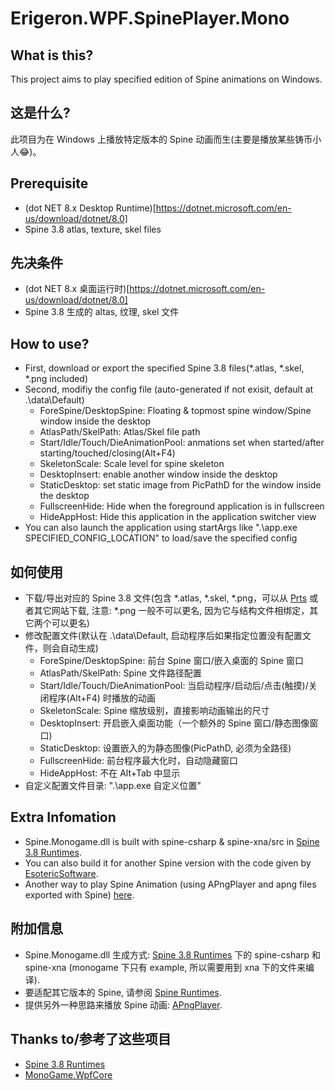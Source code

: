 # Erigeron.WPF.SpinePlayer.Mono

## What is this?
  This project aims to play specified edition of Spine animations on Windows.
  
## 这是什么?
  此项目为在 Windows 上播放特定版本的 Spine 动画而生(主要是播放某些铸币小人😂)。
  
## Prerequisite
  - (dot NET 8.x Desktop Runtime)[https://dotnet.microsoft.com/en-us/download/dotnet/8.0]
  - Spine 3.8 atlas, texture, skel files

## 先决条件
  - (dot NET 8.x 桌面运行时)[https://dotnet.microsoft.com/en-us/download/dotnet/8.0]
  - Spine 3.8 生成的 altas, 纹理, skel 文件

## How to use?
   - First, download or export the specified Spine 3.8 files(*.atlas, *.skel, *.png included)
   - Second, modifiy the config file (auto-generated if not exisit, default at .\\data\\Default)
      - ForeSpine/DesktopSpine: Floating & topmost spine window/Spine window inside the desktop
      - AtlasPath/SkelPath: Atlas/Skel file path
      - Start/Idle/Touch/DieAnimationPool: anmations set when started/after starting/touched/closing(Alt+F4)
      - SkeletonScale: Scale level for spine skeleton
      - DesktopInsert: enable another window inside the desktop
      - StaticDesktop: set static image from PicPathD for the window inside the desktop
      - FullscreenHide: Hide when the foreground application is in fullscreen
      - HideAppHost: Hide this application in the application switcher view
   - You can also launch the application using startArgs like ".\app.exe SPECIFIED_CONFIG_LOCATION" to load/save the specified config

## 如何使用
   - 下载/导出对应的 Spine 3.8 文件(包含 *.atlas, *.skel, *.png，可以从 [Prts](https://prts.wiki/) 或者其它网站下载, 注意: *.png 一般不可以更名, 因为它与结构文件相绑定，其它两个可以更名)
   - 修改配置文件(默认在 .\\data\\Default, 启动程序后如果指定位置没有配置文件，则会自动生成)
      - ForeSpine/DesktopSpine: 前台 Spine 窗口/嵌入桌面的 Spine 窗口
      - AtlasPath/SkelPath: Spine 文件路径配置
      - Start/Idle/Touch/DieAnimationPool: 当启动程序/启动后/点击(触摸)/关闭程序(Alt+F4) 时播放的动画
      - SkeletonScale: Spine 缩放级别，直接影响动画输出的尺寸
      - DesktopInsert: 开启嵌入桌面功能（一个额外的 Spine 窗口/静态图像窗口)
      - StaticDesktop: 设置嵌入的为静态图像(PicPathD, 必须为全路径)
      - FullscreenHide: 前台程序最大化时，自动隐藏窗口
      - HideAppHost: 不在 Alt+Tab 中显示
   - 自定义配置文件目录: ".\app.exe 自定义位置"

## Extra Infomation
  - Spine.Monogame.dll is built with spine-csharp & spine-xna/src in [Spine 3.8 Runtimes](https://github.com/EsotericSoftware/spine-runtimes/tree/3.8).
  - You can also build it for another Spine version with the code given by [EsotericSoftware](https://github.com/EsotericSoftware/spine-runtimes/).
  - Another way to play Spine Animation (using APngPlayer and apng files exported with Spine) [here](https://github.com/super-hiro69/ApngWpfPlayer).

## 附加信息
  - Spine.Monogame.dll 生成方式: [Spine 3.8 Runtimes](https://github.com/EsotericSoftware/spine-runtimes/tree/3.8) 下的 spine-csharp 和 spine-xna (monogame 下只有 example, 所以需要用到 xna 下的文件来编译).
  - 要适配其它版本的 Spine, 请参阅 [Spine Runtimes](https://github.com/EsotericSoftware/spine-runtimes/).
  - 提供另外一种思路来播放 Spine 动画: [APngPlayer](https://github.com/super-hiro69/ApngWpfPlayer).

## Thanks to/参考了这些项目
  - [Spine 3.8 Runtimes](https://github.com/EsotericSoftware/spine-runtimes/tree/3.8)
  - [MonoGame.WpfCore](https://github.com/damian-666/MonoGame.WpfCore)


